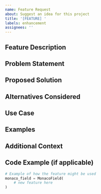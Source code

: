 ```yaml
---
name: Feature Request
about: Suggest an idea for this project
title: '[FEATURE] '
labels: enhancement
assignees: ''
---
```


## Feature Description
<!-- A clear and concise description of the feature you'd like to see -->

## Problem Statement
<!-- Is your feature request related to a problem? Please describe -->
<!-- Example: I'm always frustrated when [...] -->

## Proposed Solution
<!-- Describe the solution you'd like -->

## Alternatives Considered
<!-- Describe alternatives you've considered -->

## Use Case
<!-- Describe how this feature would be used -->

## Examples
<!-- If possible, provide examples from other libraries or frameworks -->

## Additional Context
<!-- Add any other context or screenshots about the feature request here -->

## Code Example (if applicable)
```python
# Example of how the feature might be used
monaco_field = MonacoField(
    # new feature here
)
```

